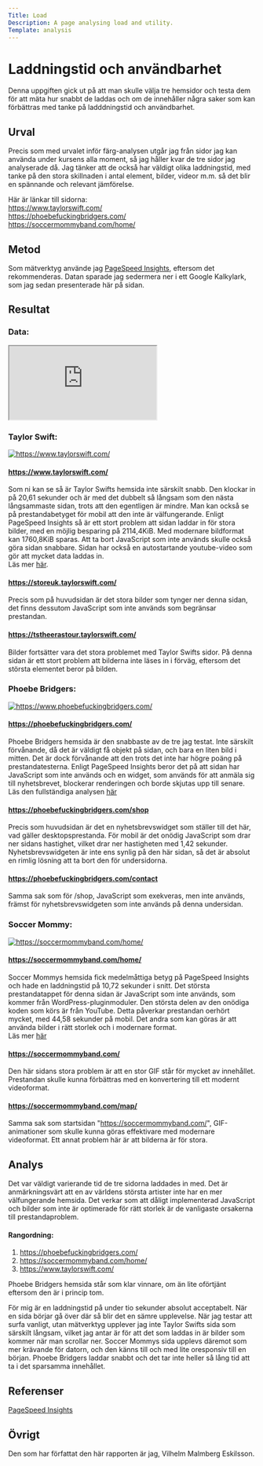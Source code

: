 ```yaml
---
Title: Load
Description: A page analysing load and utility.
Template: analysis
---
```


Laddningstid och användbarhet
=======================

Denna uppgiften gick ut på att man skulle välja tre hemsidor och testa dem för att mäta hur snabbt de laddas och om de innehåller några saker som kan förbättras med tanke på ladddningstid och användbarhet. 


Urval
-----------------------

Precis som med urvalet inför färg-analysen utgår jag från sidor jag kan använda under kursens alla moment, så jag håller kvar de tre sidor jag analyserade då. Jag tänker att de också har väldigt olika laddningstid, med tanke på den stora skillnaden i antal element, bilder, videor m.m. så det blir en spännande och relevant jämförelse. 

Här är länkar till sidorna:  
https://www.taylorswift.com/  
https://phoebefuckingbridgers.com/  
https://soccermommyband.com/home/


Metod
-----------------------

Som mätverktyg använde jag [PageSpeed Insights](https://pagespeed.web.dev/), eftersom det rekommenderas. Datan sparade jag sedermera ner i ett Google Kalkylark, som jag sedan presenterade här på sidan.

Resultat
-----------------------

### Data:  
<iframe class="data-iframe" src="https://docs.google.com/spreadsheets/d/e/2PACX-1vTQx6XNi27wsNcmrMgw5kYXrprCtXCDYYZzOKyl1dRDIBVXXnEe8vaB8hHLS0-0ZX3YbD3EH5kdR2gb/pubhtml?gid=0&amp;single=true&amp;widget=true&amp;headers=false"></iframe>

### Taylor Swift: 
 

<a href="%assets_url%/img/taylor.png"><img src="%assets_url%/img/taylor.png" alt="https://www.taylorswift.com/" class="analysis-img"></a>

#### https://www.taylorswift.com/
Som ni kan se så är Taylor Swifts hemsida inte särskilt snabb. Den klockar in på 20,61 sekunder och är med det dubbelt så långsam som den nästa långsammaste sidan, trots att den egentligen är mindre. Man kan också se på prestandabetyget för mobil att den inte är välfungerande. Enligt PageSpeed Insights så är ett stort problem att sidan laddar in för stora bilder, med en möjlig besparing på 2114,4KiB. Med modernare bildformat kan 1760,8KiB sparas. Att ta bort JavaScript som inte används skulle också göra sidan snabbare. Sidan har också en autostartande youtube-video som gör att mycket data laddas in.  
Läs mer [här](https://pagespeed.web.dev/analysis/https-www-taylorswift-com/ehdqxfrr1m?form_factor=desktop).  

#### https://storeuk.taylorswift.com/
Precis som på huvudsidan är det stora bilder som tynger ner denna sidan, det finns dessutom JavaScript som inte används som begränsar prestandan.

#### https://tstheerastour.taylorswift.com/
Bilder fortsätter vara det stora problemet med Taylor Swifts sidor. På denna sidan är ett stort problem att bilderna inte läses in i förväg, eftersom det största elementet beror på bilden.


### Phoebe Bridgers: 


<a href="%assets_url%/img/phoebe.png"><img src="%assets_url%/img/phoebe.png" alt="https://www.phoebefuckingbridgers.com/" class="analysis-img"></a>


#### https://phoebefuckingbridgers.com/
Phoebe Bridgers hemsida är den snabbaste av de tre jag testat. Inte särskilt förvånande, då det är väldigt få objekt på sidan, och bara en liten bild i mitten. Det är dock förvånande att den trots det inte har högre poäng på prestandatesterna. Enligt PageSpeed Insights beror det på att sidan har JavaScript som inte används och en widget, som används för att anmäla sig till nyhetsbrevet, blockerar renderingen och borde skjutas upp till senare.  
Läs den fullständiga analysen [här](https://pagespeed.web.dev/analysis/https-phoebefuckingbridgers-com/pjq1d6q011?form_factor=desktop)

#### https://phoebefuckingbridgers.com/shop
Precis som huvudsidan är det en nyhetsbrevswidget som ställer till det här, vad gäller desktopsprestanda. För mobil är det onödig JavaScript som drar ner sidans hastighet, vilket drar ner hastigheten med 1,42 sekunder. Nyhetsbrevswidgeten är inte ens synlig på den här sidan, så det är absolut en rimlig lösning att ta bort den för undersidorna.


#### https://phoebefuckingbridgers.com/contact
Samma sak som för /shop, JavaScript som exekveras, men inte används, främst för nyhetsbrevswidgeten som inte används på denna undersidan. 


### Soccer Mommy: 


<a href="%assets_url%/img/soccermommy.png"><img src="%assets_url%/img/soccermommy.png" alt="https://soccermommyband.com/home/" class="analysis-img"></a>

#### https://soccermommyband.com/home/
Soccer Mommys hemsida fick medelmåttiga betyg på PageSpeed Insights och hade en laddningstid på 10,72 sekunder i snitt. Det största prestandatappet för denna sidan är JavaScript som inte används, som kommer från WordPress-pluginmoduler. Den största delen av den onödiga koden som körs är från YouTube. Detta påverkar prestandan oerhört mycket, med 44,58 sekunder på mobil. Det andra som kan göras är att använda bilder i rätt storlek och i modernare format.  
Läs mer [här](https://pagespeed.web.dev/analysis/https-soccermommyband-com-home/kq2lx3ms6i?form_factor=desktop)

#### https://soccermommyband.com/
Den här sidans stora problem är att en stor GIF står för mycket av innehållet. Prestandan skulle kunna förbättras med en konvertering till ett modernt videoformat.

#### https://soccermommyband.com/map/
Samma sak som startsidan "https://soccermommyband.com/", GIF-animationer som skulle kunna göras effektivare med modernare videoformat. Ett annat problem här är att bilderna är för stora.

Analys
-----------------------

Det var väldigt varierande tid de tre sidorna laddades in med. Det är anmärkningsvärt att en av världens största artister inte har en mer välfungerande hemsida. Det verkar som att dåligt implementerad JavaScript och bilder som inte är optimerade för rätt storlek är de vanligaste orsakerna till prestandaproblem.

#### Rangordning: 

1. https://phoebefuckingbridgers.com/  
2. https://soccermommyband.com/home/
3. https://www.taylorswift.com/

Phoebe Bridgers hemsida står som klar vinnare, om än lite oförtjänt eftersom den är i princip tom.

För mig är en laddningstid på under tio sekunder absolut acceptabelt. När en sida börjar gå över där så blir det en sämre upplevelse. När jag testar att surfa vanligt, utan mätverktyg upplever jag inte Taylor Swifts sida som särskilt långsam, vilket jag antar är för att det som laddas in är bilder som kommer när man scrollar ner. Soccer Mommys sida upplevs däremot som mer krävande för datorn, och den känns till och med lite oresponsiv till en början. Phoebe Bridgers laddar snabbt och det tar inte heller så lång tid att ta i det sparsamma innehållet.

Referenser
-----------------------

[PageSpeed Insights](https://pagespeed.web.dev/)

Övrigt
-----------------------

Den som har författat den här rapporten är jag, Vilhelm Malmberg Eskilsson.
